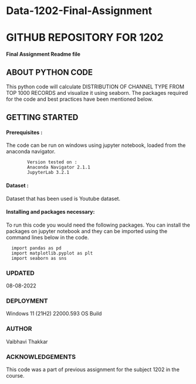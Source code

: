 # Data-1202-Final-Assignment
# GITHUB REPOSITORY FOR 1202
#### Final Assignment Readme file

## ABOUT PYTHON CODE 
This python code will calculate DISTRIBUTION OF CHANNEL TYPE FROM TOP 1000 RECORDS and visualize it using seaborn. The packages required for the code and best practices have been mentioned below. 

## GETTING STARTED 
#### Prerequisites : 
The code can be run on windows using jupyter notebook, loaded from the anaconda navigator. 

            Version tested on : 
            Anaconda Navigator 2.1.1
            JupyterLab 3.2.1
#### Dataset : 
Dataset that has been used is Youtube dataset.
#### Installing and packages necessary: 
To run this code you would need the following packages. You can install the packages on jupyter notebook and they can be imported using the command lines below in the code. 
     
      import pandas as pd
      import matplotlib.pyplot as plt
      import seaborn as sns


### UPDATED
08-08-2022
### DEPLOYMENT 
Windows 11 (21H2) 22000.593 OS Build
### AUTHOR 
Vaibhavi Thakkar
### ACKNOWLEDGEMENTS
This code was a part of previous assignment for the subject 1202 in the course. 
